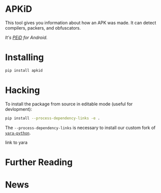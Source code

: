 # APKiD

This tool gives you information about how an APK was made. It can detect compilers, packers, and obfuscators.

_It's [PEiD](https://www.aldeid.com/wiki/PEiD) for Android._


# Installing

```bash
pip install apkid
```

# Hacking

To install the package from source in editable mode (useful for devlopment):

```bash
pip install --process-dependency-links -e .
```

The `--process-dependency-links` is necessary to install our custom fork of [`yara-python`](https://github.com/rednaga/yara-python).

link to yara

# Further Reading


# News